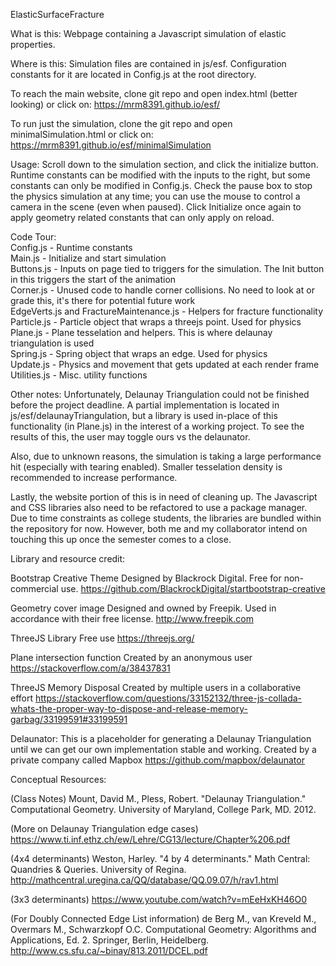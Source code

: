 ElasticSurfaceFracture

What is this: Webpage containing a Javascript simulation of elastic properties.

Where is this: Simulation files are contained in js/esf. Configuration constants for it are located in Config.js at the root directory.

To reach the main website, clone git repo and open index.html (better looking) or click on:
https://mrm8391.github.io/esf/

To run just the simulation, clone the git repo and open minimalSimulation.html or click on:
https://mrm8391.github.io/esf/minimalSimulation

Usage: Scroll down to the simulation section, and click the initialize button. Runtime constants can be modified with the inputs to the right, but some constants can only be modified in Config.js. Check the pause box to stop the physics simulation at any time; you can use the mouse to control a camera in the scene (even when paused). Click Initialize once again to apply geometry related constants that can only apply on reload.

Code Tour:  
Config.js - Runtime constants  
Main.js - Initialize and start simulation  
Buttons.js - Inputs on page tied to triggers for the simulation. The Init button in this triggers the start of the animation  
Corner.js - Unused code to handle corner collisions. No need to look at or grade this, it's there for potential future work  
EdgeVerts.js and FractureMaintenance.js - Helpers for fracture functionality  
Particle.js - Particle object that wraps a threejs point. Used for physics  
Plane.js - Plane tesselation and helpers. This is where delaunay triangulation is used  
Spring.js - Spring object that wraps an edge. Used for physics  
Update.js - Physics and movement that gets updated at each render frame  
Utilities.js - Misc. utility functions  

Other notes:
Unfortunately, Delaunay Triangulation could not be finished before the project deadline. A partial implementation is located in js/esf/delaunayTriangulation, but a library is used in-place of this functionality (in Plane.js) in the interest of a working project. To see the results of this, the user may toggle ours vs the delaunator.

Also, due to unknown reasons, the simulation is taking a large performance hit (especially with tearing enabled). Smaller tesselation density is recommended to increase performance.

Lastly, the website portion of this is in need of cleaning up. The Javascript and CSS libraries also need to be refactored to use a package manager. Due to time constraints as college students, the libraries are bundled within the repository for now. However, both me and my collaborator intend on touching this up once the semester comes to a close.

Library and resource credit:

Bootstrap Creative Theme
Designed by Blackrock Digital. Free for non-commercial use.
https://github.com/BlackrockDigital/startbootstrap-creative

Geometry cover image
Designed and owned by Freepik. Used in accordance with their free license.
http://www.freepik.com

ThreeJS Library
Free use
https://threejs.org/

Plane intersection function
Created by an anonymous user
https://stackoverflow.com/a/38437831

ThreeJS Memory Disposal
Created by multiple users in a collaborative effort
https://stackoverflow.com/questions/33152132/three-js-collada-whats-the-proper-way-to-dispose-and-release-memory-garbag/33199591#33199591

Delaunator: This is a placeholder for generating a Delaunay Triangulation until we can get our own implementation stable and working.
Created by a private company called Mapbox
https://github.com/mapbox/delaunator

Conceptual Resources:

(Class Notes)
Mount, David M., Pless, Robert. "Delaunay Triangulation." Computational Geometry. University of Maryland, College Park, MD. 2012.

(More on Delaunay Triangulation edge cases)
https://www.ti.inf.ethz.ch/ew/Lehre/CG13/lecture/Chapter%206.pdf

(4x4 determinants)
Weston, Harley. "4 by 4 determinants." Math Central: Quandries & Queries. University of Regina. http://mathcentral.uregina.ca/QQ/database/QQ.09.07/h/rav1.html

(3x3 determinants)
https://www.youtube.com/watch?v=mEeHxKH46O0

(For Doubly Connected Edge List information)
de Berg M., van Kreveld M., Overmars M., Schwarzkopf O.C. Computational Geometry: Algorithms and Applications, Ed. 2. Springer, Berlin, Heidelberg. http://www.cs.sfu.ca/~binay/813.2011/DCEL.pdf

